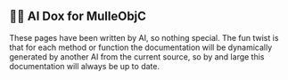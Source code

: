 ## 😶‍🌫️ AI Dox for MulleObjC 

These pages have been written by AI, so nothing special. The fun twist
is that for each method or function the documentation will be 
dynamically generated by another AI from the current source, so by and
large this documentation will always be up to date.
